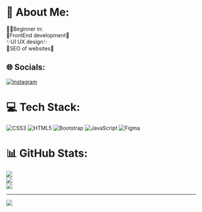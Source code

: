 # 💫 About Me:
😶‍🌫️Beginner in: <br>🧵FrontEnd development🧵<br>✨UI UX design✨<br>🎫SEO of websites🎫<br>


## 🌐 Socials:
[![Instagram](https://img.shields.io/badge/Instagram-%23E4405F.svg?logo=Instagram&logoColor=white)](https://instagram.com/playboi_siemens) 

# 💻 Tech Stack:
![CSS3](https://img.shields.io/badge/css3-%231572B6.svg?style=for-the-badge&logo=css3&logoColor=white) ![HTML5](https://img.shields.io/badge/html5-%23E34F26.svg?style=for-the-badge&logo=html5&logoColor=white) ![Bootstrap](https://img.shields.io/badge/bootstrap-%23563D7C.svg?style=for-the-badge&logo=bootstrap&logoColor=white) ![JavaScript](https://img.shields.io/badge/javascript-%23323330.svg?style=for-the-badge&logo=javascript&logoColor=%23F7DF1E) 	![Figma](https://img.shields.io/badge/figma-%23F24E1E.svg?style=for-the-badge&logo=figma&logoColor=white)
# 📊 GitHub Stats:
![](https://github-readme-stats.vercel.app/api?username=A1zen-Sosuk3&theme=dark&hide_border=false&include_all_commits=false&count_private=false)<br/>
![](https://github-readme-streak-stats.herokuapp.com/?user=A1zen-Sosuk3&theme=dark&hide_border=false)<br/>
![](https://github-readme-stats.vercel.app/api/top-langs/?username=A1zen-Sosuk3&theme=dark&hide_border=false&include_all_commits=false&count_private=false&layout=compact)

---
[![](https://visitcount.itsvg.in/api?id=A1zen-Sosuk3&icon=0&color=0)](https://visitcount.itsvg.in)

<!-- Proudly created with GPRM ( https://gprm.itsvg.in ) -->